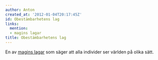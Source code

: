```yaml
---
author: Anton
created_at: '2012-01-04T20:17:45Z'
id: Obestämbarhetens lag
links:
  mention:
  - magins lagar
title: Obestämbarhetens lag
---
```


En av [magins lagar] som säger att alla individer ser världen på olika sätt.

  [magins lagar]: magins_lagar

